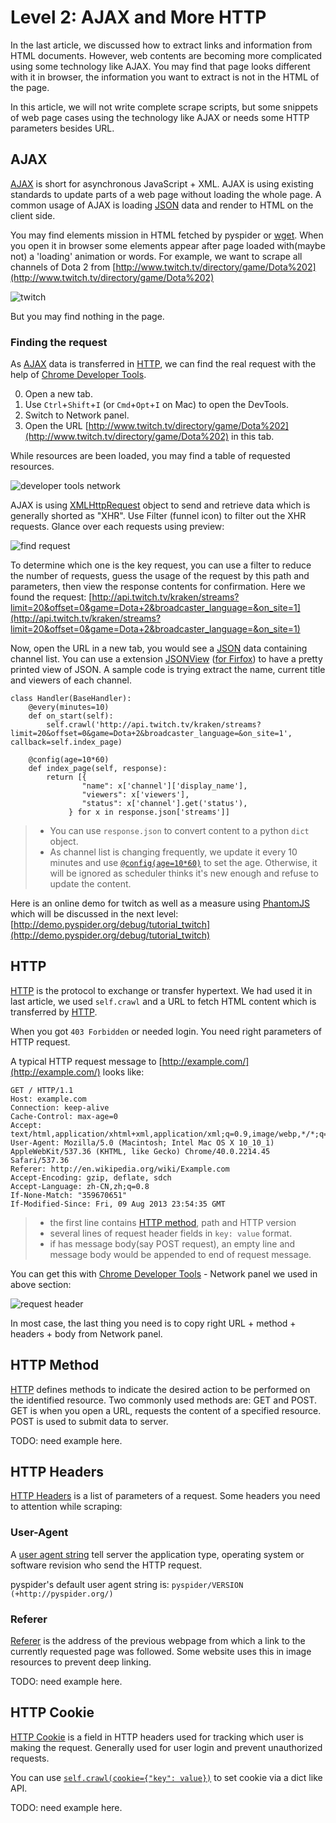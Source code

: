 Level 2: AJAX and More HTTP
===========================

In the last article, we discussed how to extract links and information from HTML documents. However, web contents are becoming more complicated using some technology like AJAX. You may find that page looks different with it in browser, the information you want to extract is not in the HTML of the page.

In this article, we will not write complete scrape scripts, but some snippets of web page cases using the technology like AJAX or needs some HTTP parameters besides URL.

AJAX
----

[AJAX] is short for asynchronous JavaScript + XML. AJAX is using existing standards to update parts of a web page without loading the whole page. A common usage of AJAX is loading [JSON] data and render to HTML on the client side.

You may find elements mission in HTML fetched by pyspider or [wget](https://www.gnu.org/software/wget/). When you open it in browser some elements appear after page loaded with(maybe not) a 'loading' animation or words. For example, we want to scrape all channels of Dota 2 from [http://www.twitch.tv/directory/game/Dota%202](http://www.twitch.tv/directory/game/Dota%202)

![twitch](imgs/twitch.png)

But you may find nothing in the page. 

### Finding the request

As [AJAX] data is transferred in [HTTP], we can find the real request with the help of [Chrome Developer Tools](https://developer.chrome.com/devtools).

0. Open a new tab.
1. Use `Ctrl`+`Shift`+`I` (or `Cmd`+`Opt`+`I` on Mac) to open the DevTools.
2. Switch to Network panel.
3. Open the URL [http://www.twitch.tv/directory/game/Dota%202](http://www.twitch.tv/directory/game/Dota%202) in this tab.

While resources are been loaded, you may find a table of requested resources.

![developer tools network](imgs/developer-tools-network.png)

AJAX is using [XMLHttpRequest](https://developer.mozilla.org/en-US/docs/Web/API/XMLHttpRequest) object to send and retrieve data which is generally shorted as "XHR". Use Filter (funnel icon) to filter out the XHR requests. Glance over each requests using preview:

![find request](imgs/search-for-request.png)

To determine which one is the key request, you can use a filter to reduce the number of requests, guess the usage of the request by this path and parameters, then view the response contents for confirmation. Here we found the request: [http://api.twitch.tv/kraken/streams?limit=20&offset=0&game=Dota+2&broadcaster_language=&on_site=1](http://api.twitch.tv/kraken/streams?limit=20&offset=0&game=Dota+2&broadcaster_language=&on_site=1)

Now, open the URL in a new tab, you would see a [JSON] data containing channel list. You can use a extension [JSONView](https://chrome.google.com/webstore/detail/jsonview/chklaanhfefbnpoihckbnefhakgolnmc) ([for Firfox](http://jsonview.com/)) to have a pretty printed view of JSON. A sample code is trying extract the name, current title and viewers of each channel.

```
class Handler(BaseHandler):
    @every(minutes=10)
    def on_start(self):
        self.crawl('http://api.twitch.tv/kraken/streams?limit=20&offset=0&game=Dota+2&broadcaster_language=&on_site=1', callback=self.index_page)

    @config(age=10*60)
    def index_page(self, response):
        return [{
                "name": x['channel']['display_name'],
                "viewers": x['viewers'],
                "status": x['channel'].get('status'),
             } for x in response.json['streams']]
```

> * You can use `response.json` to convert content to a python `dict` object.
> * As channel list is changing frequently, we update it every 10 minutes and use [`@config(age=10*60)`](/apis/self.crawl/#configkwargs) to set the age. Otherwise, it will be ignored as scheduler thinks it's new enough and refuse to update the content.

Here is an online demo for twitch as well as a measure using [PhantomJS] which will be discussed in the next level: [http://demo.pyspider.org/debug/tutorial_twitch](http://demo.pyspider.org/debug/tutorial_twitch)

HTTP
----

[HTTP] is the protocol to exchange or transfer hypertext. We had used it in last article, we used `self.crawl` and a URL to fetch HTML content which is transferred by [HTTP].

When you got `403 Forbidden` or needed login. You need right parameters of HTTP request.

A typical HTTP request message to [http://example.com/](http://example.com/) looks like:

```
GET / HTTP/1.1
Host: example.com
Connection: keep-alive
Cache-Control: max-age=0
Accept: text/html,application/xhtml+xml,application/xml;q=0.9,image/webp,*/*;q=0.8
User-Agent: Mozilla/5.0 (Macintosh; Intel Mac OS X 10_10_1) AppleWebKit/537.36 (KHTML, like Gecko) Chrome/40.0.2214.45 Safari/537.36
Referer: http://en.wikipedia.org/wiki/Example.com
Accept-Encoding: gzip, deflate, sdch
Accept-Language: zh-CN,zh;q=0.8
If-None-Match: "359670651"
If-Modified-Since: Fri, 09 Aug 2013 23:54:35 GMT
```

> * the first line contains [HTTP method](http://www.w3schools.com/tags/ref_httpmethods.asp), path and HTTP version
> * several lines of request header fields in `key: value` format.
> * if has message body(say POST request), an empty line and message body would be appended to end of request message.

You can get this with [Chrome Developer Tools](https://developer.chrome.com/devtools) - Network panel we used in above section:

![request header](imgs/request-headers.png)

In most case, the last thing you need is to copy right URL + method + headers + body from Network panel.

HTTP Method
-----------

[HTTP] defines methods to indicate the desired action to be performed on the identified resource. Two commonly used methods are: GET and POST. GET is when you open a URL, requests the content of a specified resource. POST is used to submit data to server.

TODO: need example here.

HTTP Headers
------------

[HTTP Headers](http://en.wikipedia.org/wiki/List_of_HTTP_header_fields) is a list of parameters of a request. Some headers you need to attention while scraping:

### User-Agent

A [user agent string](http://en.wikipedia.org/wiki/User_agent_string) tell server the application type, operating system or software revision who send the HTTP request.

pyspider's default user agent string is: `pyspider/VERSION (+http://pyspider.org/)`

### Referer

[Referer](http://en.wikipedia.org/wiki/HTTP_referer) is the address of the previous webpage from which a link to the currently requested page was followed. Some website uses this in image resources to prevent deep linking.

TODO: need example here.

HTTP Cookie
-----------

[HTTP Cookie](http://en.wikipedia.org/wiki/HTTP_cookie) is a field in HTTP headers used for tracking which user is making the request. Generally used for user login and prevent unauthorized requests.

You can use [`self.crawl(cookie={"key": value})`](/apis/self.crawl/#fetch) to set cookie via a dict like API.

TODO: need example here.

[PhantomJS]:           http://phantomjs.org/
[AJAX]:          http://en.wikipedia.org/wiki/Ajax_%28programming%29
[JSON]:          http://en.wikipedia.org/wiki/JSON
[HTTP]:          http://en.wikipedia.org/wiki/Hypertext_Transfer_Protocol
